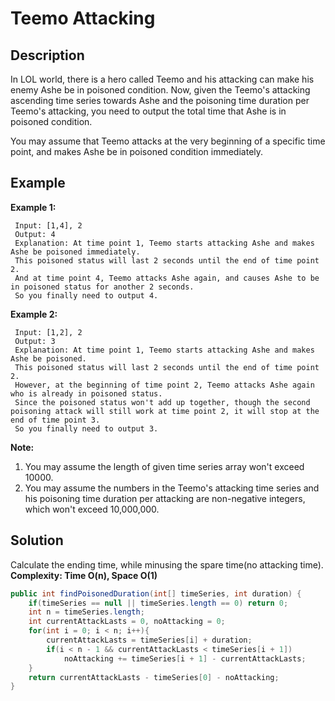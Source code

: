 # Teemo Attacking
## Description
In LOL world, there is a hero called Teemo and his attacking can make his enemy Ashe be in poisoned condition. Now, given the Teemo's attacking ascending time series towards Ashe and the poisoning time duration per Teemo's attacking, you need to output the total time that Ashe is in poisoned condition.  

You may assume that Teemo attacks at the very beginning of a specific time point, and makes Ashe be in poisoned condition immediately.  
## Example
**Example 1:**
```
 Input: [1,4], 2  
 Output: 4  
 Explanation: At time point 1, Teemo starts attacking Ashe and makes Ashe be poisoned immediately.  
 This poisoned status will last 2 seconds until the end of time point 2.  
 And at time point 4, Teemo attacks Ashe again, and causes Ashe to be in poisoned status for another 2 seconds.  
 So you finally need to output 4.
```
**Example 2:**
```
 Input: [1,2], 2
 Output: 3
 Explanation: At time point 1, Teemo starts attacking Ashe and makes Ashe be poisoned.  
 This poisoned status will last 2 seconds until the end of time point 2.  
 However, at the beginning of time point 2, Teemo attacks Ashe again who is already in poisoned status.  
 Since the poisoned status won't add up together, though the second poisoning attack will still work at time point 2, it will stop at the end of time point 3.  
 So you finally need to output 3.  
```
**Note:**  

1. You may assume the length of given time series array won't exceed 10000.  
2. You may assume the numbers in the Teemo's attacking time series and his poisoning time duration per attacking are non-negative integers, which won't exceed 10,000,000.  

## Solution
Calculate the ending time, while minusing the spare time(no attacking time).  
**Complexity: Time O(n), Space O(1)**  
```java
public int findPoisonedDuration(int[] timeSeries, int duration) {
    if(timeSeries == null || timeSeries.length == 0) return 0;
    int n = timeSeries.length;
    int currentAttackLasts = 0, noAttacking = 0;
    for(int i = 0; i < n; i++){
        currentAttackLasts = timeSeries[i] + duration;
        if(i < n - 1 && currentAttackLasts < timeSeries[i + 1])
            noAttacking += timeSeries[i + 1] - currentAttackLasts;
    }
    return currentAttackLasts - timeSeries[0] - noAttacking;
}
```
